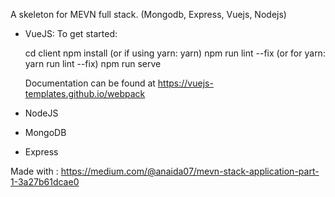 A skeleton for MEVN full stack. (Mongodb, Express, Vuejs, Nodejs)

- VueJS: 
  To get started:

  cd client
  npm install (or if using yarn: yarn)
  npm run lint --fix (or for yarn: yarn run lint --fix)
  npm run serve
  
  Documentation can be found at https://vuejs-templates.github.io/webpack

- NodeJS

- MongoDB

- Express





Made with : https://medium.com/@anaida07/mevn-stack-application-part-1-3a27b61dcae0
